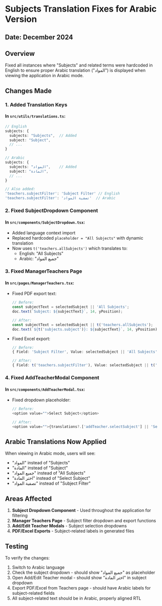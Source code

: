 # Subjects Translation Fixes for Arabic Version

## Date: December 2024

## Overview
Fixed all instances where "Subjects" and related terms were hardcoded in English to ensure proper Arabic translation ("المواد") is displayed when viewing the application in Arabic mode.

## Changes Made

### 1. Added Translation Keys

#### In `src/utils/translations.ts`:
```typescript
// English
subjects: {
  subjects: "Subjects",  // Added
  subject: "Subject",
  // ...
}

// Arabic
subjects: {
  subjects: "المواد",    // Added
  subject: "المادة",
  // ...
}

// Also added:
'teachers.subjectFilter': 'Subject Filter' // English
'teachers.subjectFilter': 'تصفية المواد'  // Arabic
```

### 2. Fixed SubjectDropdown Component

#### In `src/components/SubjectDropdown.tsx`:
- Added language context import
- Replaced hardcoded `placeholder = "All Subjects"` with dynamic translation
- Now uses `t('teachers.allSubjects')` which translates to:
  - English: "All Subjects"
  - Arabic: "جميع المواد"

### 3. Fixed ManagerTeachers Page

#### In `src/pages/ManagerTeachers.tsx`:
- Fixed PDF export text:
  ```typescript
  // Before:
  const subjectText = selectedSubject || 'All Subjects';
  doc.text(`Subject: ${subjectText}`, 14, yPosition);
  
  // After:
  const subjectText = selectedSubject || t('teachers.allSubjects');
  doc.text(`${t('subjects.subject')}: ${subjectText}`, 14, yPosition);
  ```

- Fixed Excel export:
  ```typescript
  // Before:
  { Field: 'Subject Filter', Value: selectedSubject || 'All Subjects' }
  
  // After:
  { Field: t('teachers.subjectFilter'), Value: selectedSubject || t('teachers.allSubjects') }
  ```

### 4. Fixed AddTeacherModal Component

#### In `src/components/AddTeacherModal.tsx`:
- Fixed dropdown placeholder:
  ```typescript
  // Before:
  <option value="">Select Subject</option>
  
  // After:
  <option value="">{translations?.['addTeacher.selectSubject'] || 'Select Subject'}</option>
  ```

## Arabic Translations Now Applied

When viewing in Arabic mode, users will see:
- "المواد" instead of "Subjects"
- "المادة" instead of "Subject"
- "جميع المواد" instead of "All Subjects"
- "اختر المادة" instead of "Select Subject"
- "تصفية المواد" instead of "Subject Filter"

## Areas Affected

1. **Subject Dropdown Component** - Used throughout the application for filtering
2. **Manager Teachers Page** - Subject filter dropdown and export functions
3. **Add/Edit Teacher Modals** - Subject selection dropdowns
4. **PDF/Excel Exports** - Subject-related labels in generated files

## Testing

To verify the changes:
1. Switch to Arabic language
2. Check the subject dropdown - should show "جميع المواد" as placeholder
3. Open Add/Edit Teacher modal - should show "اختر المادة" in subject dropdown
4. Export PDF/Excel from Teachers page - should have Arabic labels for subject-related fields
5. All subject-related text should be in Arabic, properly aligned RTL 